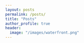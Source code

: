 ```yaml
---
layout: posts
permalink: /posts/
title: "Posts"
author_profile: true
header:
  image: "/images/waterfront.png"
---
```



